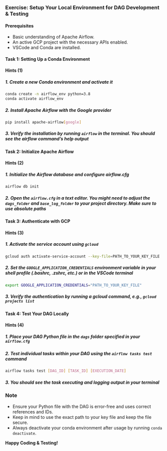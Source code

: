 ### Exercise: Setup Your Local Environment for DAG Development & Testing

#### Prerequisites

- Basic understanding of Apache Airflow.
- An active GCP project with the necessary APIs enabled.
- VSCode and Conda are installed.

#### Task 1: Setting Up a Conda Environment

#### Hints (1)

##### 1. Create a new Conda environment and activate it

```bash
conda create -n airflow_env python=3.8
conda activate airflow_env
```

##### 2. Install Apache Airflow with the Google provider

```bash
pip install apache-airflow[google]
```

##### 3. Verify the installation by running `airflow` in the terminal. You should see the airflow command’s help output

#### Task 2: Initialize Apache Airflow

#### Hints (2)

##### 1. Initialize the Airflow database and configure airflow.cfg

```bash
airflow db init
```

##### 2. Open the `airflow.cfg` in a text editor. You might need to adjust the `dags_folder` and `base_log_folder` to your project directory. Make sure to use absolute paths

#### Task 3: Authenticate with GCP

#### Hints (3)

##### 1. Activate the service account using `gcloud`

```bash
gcloud auth activate-service-account --key-file=PATH_TO_YOUR_KEY_FILE
```

##### 2. Set the `GOOGLE_APPLICATION_CREDENTIALS` environment variable in your shell profile (.bashrc, .zshrc, etc.) or in the VSCode terminal

```bash
export GOOGLE_APPLICATION_CREDENTIALS="PATH_TO_YOUR_KEY_FILE"
```

##### 3. Verify the authentication by running a gcloud command, e.g., `gcloud projects list`

#### Task 4: Test Your DAG Locally

#### Hints (4)

##### 1. Place your DAG Python file in the `dags` folder specified in your `airflow.cfg`

##### 2. Test individual tasks within your DAG using the `airflow tasks test` command

```bash
airflow tasks test [DAG_ID] [TASK_ID] [EXECUTION_DATE]
```

##### 3. You should see the task executing and logging output in your terminal

### Note

- Ensure your Python file with the DAG is error-free and uses correct references and IDs.
- Keep in mind to use the exact path to your key file and keep the file secure.
- Always deactivate your conda environment after usage by running `conda deactivate`.

**Happy Coding & Testing!**
